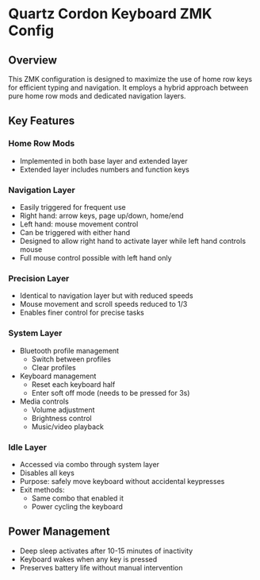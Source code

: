 # Quartz Cordon Keyboard ZMK Config

## Overview
This ZMK configuration is designed to maximize the use of home row keys for efficient typing and navigation. It employs a hybrid approach between pure home row mods and dedicated navigation layers.

## Key Features

### Home Row Mods
- Implemented in both base layer and extended layer
- Extended layer includes numbers and function keys

### Navigation Layer
- Easily triggered for frequent use
- Right hand: arrow keys, page up/down, home/end
- Left hand: mouse movement control
- Can be triggered with either hand
- Designed to allow right hand to activate layer while left hand controls mouse
- Full mouse control possible with left hand only

### Precision Layer
- Identical to navigation layer but with reduced speeds
- Mouse movement and scroll speeds reduced to 1/3
- Enables finer control for precise tasks

### System Layer
- Bluetooth profile management
  - Switch between profiles
  - Clear profiles
- Keyboard management
  - Reset each keyboard half
  - Enter soft off mode (needs to be pressed for 3s)
- Media controls
  - Volume adjustment
  - Brightness control
  - Music/video playback

### Idle Layer
- Accessed via combo through system layer
- Disables all keys
- Purpose: safely move keyboard without accidental keypresses
- Exit methods:
  - Same combo that enabled it
  - Power cycling the keyboard

## Power Management
- Deep sleep activates after 10-15 minutes of inactivity
- Keyboard wakes when any key is pressed
- Preserves battery life without manual intervention
